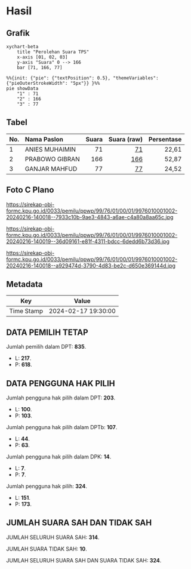 # Hasil

## Grafik

```mermaid
xychart-beta
    title "Perolehan Suara TPS"
    x-axis [01, 02, 03]
    y-axis "Suara" 0 --> 166
    bar [71, 166, 77]
```

```mermaid
%%{init: {"pie": {"textPosition": 0.5}, "themeVariables": {"pieOuterStrokeWidth": "5px"}} }%%
pie showData
    "1" : 71
    "2" : 166
    "3" : 77
```

## Tabel

| No. | Nama Paslon    | Suara | Suara (raw) | Persentase |
|:--- |:-------------- | -----:| -----------:| ----------:|
| 1   | ANIES MUHAIMIN | 71    | [71][p-1]   | 22,61      |
| 2   | PRABOWO GIBRAN | 166   | [166][p-2]  | 52,87      |
| 3   | GANJAR MAHFUD  | 77    | [77][p-3]   | 24,52      |


[p-1]: https://github.com/gigit-pemilu/pemilu-2024-99-luar-negeri/blob/main/pilpres/hitung-suara/sub/99-luar-negeri/sub/76-moskow-rusia/sub/01-moskow-rusia/sub/0001-moskow-rusia/sub/002-tps-001/sub/paslon-1.txt
[p-2]: https://github.com/gigit-pemilu/pemilu-2024-99-luar-negeri/blob/main/pilpres/hitung-suara/sub/99-luar-negeri/sub/76-moskow-rusia/sub/01-moskow-rusia/sub/0001-moskow-rusia/sub/002-tps-001/sub/paslon-2.txt
[p-3]: https://github.com/gigit-pemilu/pemilu-2024-99-luar-negeri/blob/main/pilpres/hitung-suara/sub/99-luar-negeri/sub/76-moskow-rusia/sub/01-moskow-rusia/sub/0001-moskow-rusia/sub/002-tps-001/sub/paslon-3.txt

## Foto C Plano

https://sirekap-obj-formc.kpu.go.id/0033/pemilu/ppwp/99/76/01/00/01/9976010001002-20240216-140018--7933c10b-9ae3-4843-a6ae-c4a80a8aa65c.jpg

https://sirekap-obj-formc.kpu.go.id/0033/pemilu/ppwp/99/76/01/00/01/9976010001002-20240216-140019--36d09161-e81f-4311-bdcc-6dedd6b73d36.jpg

https://sirekap-obj-formc.kpu.go.id/0033/pemilu/ppwp/99/76/01/00/01/9976010001002-20240216-140018--a929474d-3790-4d83-be2c-d650e369144d.jpg


## Metadata

| Key        | Value               |
| ---------- | ------------------- |
| Time Stamp | 2024-02-17 19:30:00 |


## DATA PEMILIH TETAP

Jumlah pemilih dalam DPT: **835**.
 * L: **217**.
 * P: **618**.

## DATA PENGGUNA HAK PILIH

Jumlah pengguna hak pilih dalam DPT: **203**.
 * L: **100**.
 * P: **103**.

Jumlah pengguna hak pilih dalam DPTb: **107**.
 * L: **44**.
 * P: **63**.

Jumlah pengguna hak pilih dalam DPK: **14**.
 * L: **7**.
 * P: **7**.

Jumlah pengguna hak pilih: **324**.
 * L: **151**.
 * P: **173**.

## JUMLAH SUARA SAH DAN TIDAK SAH

JUMLAH SELURUH SUARA SAH: **314**.

JUMLAH SUARA TIDAK SAH: **10**.

JUMLAH SELURUH SUARA SAH DAN SUARA TIDAK SAH: **324**.


